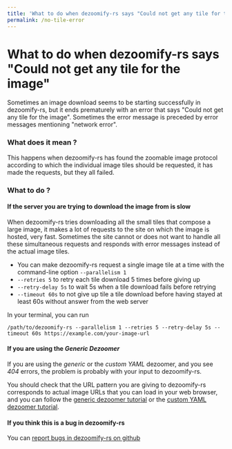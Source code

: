 ```yaml
---
title: 'What to do when dezoomify-rs says "Could not get any tile for the image"'
permalink: /no-tile-error
---
```


# What to do when dezoomify-rs says "Could not get any tile for the image"

Sometimes an image download seems to be starting successfully in dezoomify-rs, but it ends prematurely with an error that says "Could not get any tile for the image". Sometimes the error message is preceded by error messages mentioning "network error".

### What does it mean ?

This happens when dezoomify-rs has found the zoomable image protocol according to which the individual image tiles should be requested, it has made the requests, but they all failed.

### What to do ?

#### If the server you are trying to download the image from is slow

When dezoomify-rs tries downloading all the small tiles that compose a large image, it makes a lot of requests to the site on which the image is hosted, very fast. Sometimes the site cannot or does not want to handle all these simultaneous requests and responds with error messages instead of the actual image tiles. 
 - You can make dezoomify-rs request a single image tile at a time with the command-line option `--parallelism 1`
 - `--retries 5` to retry each tile download 5 times before giving up
 - `--retry-delay 5s` to wait 5s when a tile download fails before retrying
 - `--timeout 60s` to not give up tile a tile download before having stayed at least 60s without answer from the web server  


In your terminal, you can run

```commandline
/path/to/dezoomify-rs --parallelism 1 --retries 5 --retry-delay 5s --timeout 60s https://example.com/your-image-url
```

#### If you are using the *Generic Dezoomer*

If you are using the *generic* or the *custom YAML* dezoomer, and you see *404* errors, the problem is probably with your input to dezoomify-rs. 

You should check that the URL pattern you are giving to dezoomify-rs corresponds to actual image URLs that you can load in your web browser, and you can follow the [generic dezoomer tutorial](https://github.com/lovasoa/dezoomify/wiki/Generic-dezoomer-tutorial) or the [custom YAML dezoomer tutorial](https://github.com/lovasoa/dezoomify-rs/wiki/Usage-example-for-the-custom-YAML-dezoomer).


#### If you think this is a bug in dezoomify-rs

You can [report bugs in dezoomify-rs on github](https://github.com/lovasoa/dezoomify-rs/issues)